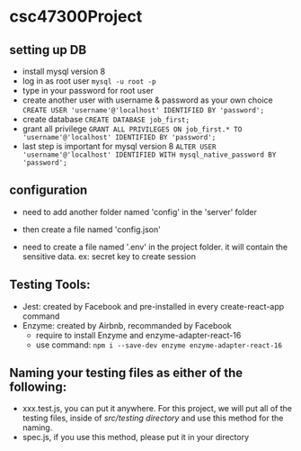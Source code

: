 # csc47300Project

## setting up DB
- install mysql version 8
- log in as root user
```mysql -u root -p```
- type in your password for root user
- create another user with username & password as your own choice
```CREATE USER 'username'@'localhost' IDENTIFIED BY 'password';```
- create database
```CREATE DATABASE job_first;```
- grant all privilege
```GRANT ALL PRIVILEGES ON job_first.* TO 'username'@'localhost' IDENTIFIED BY 'password';```
- last step is important for mysql version 8
```ALTER USER 'username'@'localhost' IDENTIFIED WITH mysql_native_password BY 'password';```

## configuration
- need to add another folder named 'config' in the 'server' folder
- then create a file named 'config.json'

- need to create a file named '.env' in the project folder. it will contain the sensitive data. ex: secret key to create session

## Testing Tools:
- Jest: created by Facebook and pre-installed in every create-react-app command
- Enzyme: created by Airbnb, recommanded by Facebook
    * require to install Enzyme and enzyme-adapter-react-16
    * use command: `npm i --save-dev enzyme enzyme-adapter-react-16`

## Naming your testing files as either of the following:
- xxx.test.js, you can put it anywhere. For this project, we will put all of the testing files, inside of *src/testing directory* and use this method for the naming.
- spec.js, if you use this method, please put it in your directory

